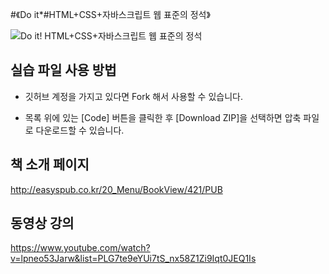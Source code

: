  #《Do it*#HTML+CSS+자바스크립트 웹 표준의 정석》 

![Do it! HTML+CSS+자바스크립트 웹 표준의 정석](http://easyspub.co.kr/upload/BOOK/421/20210106120238670408B.png)


## 실습 파일 사용 방법

- 깃허브 계정을 가지고 있다면 Fork 해서 사용할 수 있습니다.

- 목록 위에 있는 [Code] 버튼을 클릭한 후 [Download ZIP]을 선택하면 압축 파일로 다운로드할 수 있습니다.



## 책 소개 페이지

http://easyspub.co.kr/20_Menu/BookView/421/PUB



## 동영상 강의

https://www.youtube.com/watch?v=lpneo53Jarw&list=PLG7te9eYUi7tS_nx58Z1Zi9Iqt0JEQ1Is
    